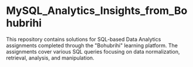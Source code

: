 # MySQL_Analytics_Insights_from_Bohubrihi
This repository contains solutions for SQL-based Data Analytics assignments completed through the "Bohubrihi" learning platform. The assignments cover various SQL queries focusing on data normalization, retrieval, analysis, and manipulation.
